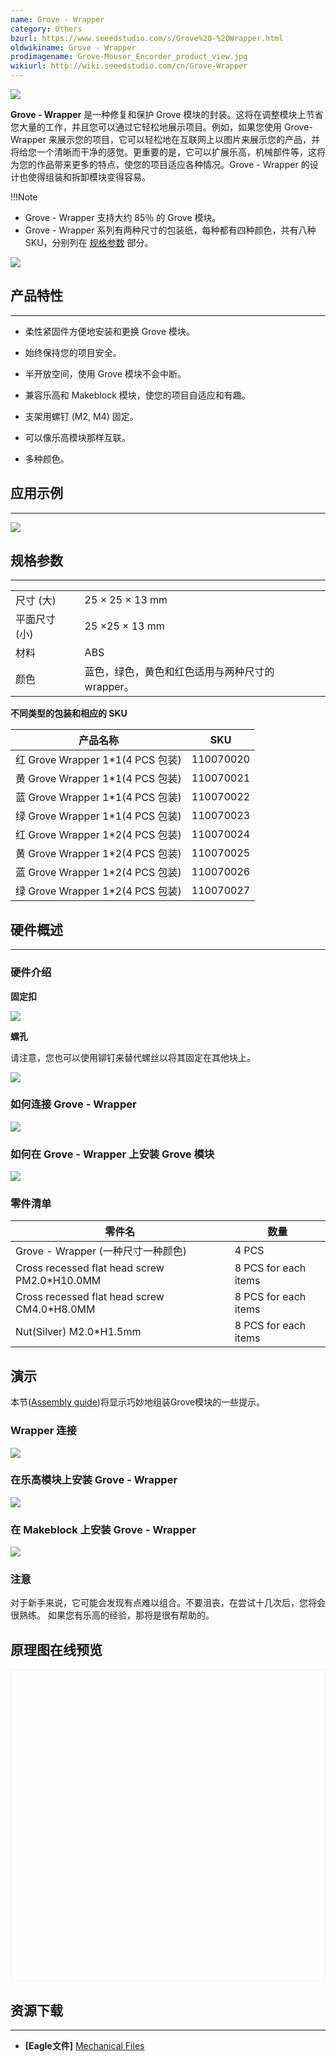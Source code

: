 ```yaml
---
name: Grove - Wrapper
category: Others
bzurl: https://www.seeedstudio.com/s/Grove%20-%20Wrapper.html
oldwikiname: Grove - Wrapper
prodimagename: Grove-Mouser_Encorder_product_view.jpg
wikiurl: http://wiki.seeedstudio.com/cn/Grove-Wrapper
---
```


![](https://github.com/SeeedDocument/Grove-Wrapper/raw/master/img/Grove-Mouser_Encorder_product_view.jpg)

**Grove - Wrapper** 是一种修复和保护 Grove 模块的封装。这将在调整模块上节省您大量的工作，并且您可以通过它轻松地展示项目。例如，如果您使用 Grove-Wrapper 来展示您的项目，它可以轻松地在互联网上以图片来展示您的产品，并将给您一个清晰而干净的感觉。更重要的是，它可以扩展乐高，机械部件等，这将为您的作品带来更多的特点，使您的项目适应各种情况。Grove - Wrapper 的设计也使得组装和拆卸模块变得容易。

!!!Note
- Grove - Wrapper 支持大约 85％ 的 Grove 模块。
- Grove - Wrapper 系列有两种尺寸的包装纸，每种都有四种颜色，共有八种SKU，分别列在 [规格参数](/Grove-Wrapper#Parts_list) 部分。

[![](https://github.com/SeeedDocument/wiki_chinese/raw/master/docs/images/click_to_buy.PNG)](https://www.seeedstudio.com/s/Grove%20-%20Wrapper.html)

##  产品特性
---
*   柔性紧固件方便地安装和更换 Grove 模块。

*   始终保持您的项目安全。

*   半开放空间，使用 Grove 模块不会中断。

*   兼容乐高和 Makeblock 模块，使您的项目自适应和有趣。

*   支架用螺钉 (M2, M4) 固定。

*   可以像乐高模块那样互联。

*   多种颜色。

##  应用示例
---
![](https://github.com/SeeedDocument/Grove-Wrapper/raw/master/img/Grove-Mouser_Encorder_application_view.jpg)

##  规格参数
---
<table>
<tr>
<td> 尺寸 (大) </td>
<td> 25 × 25 × 13 mm
</td></tr>
<tr>
<td> 平面尺寸 (小)  </td>
<td> 25 ×25 × 13 mm
</td></tr>
<tr>
<td> 材料 </td>
<td> ABS
</td></tr>
<tr>
<td> 颜色 </td>
<td> 蓝色，绿色，黄色和红色适用与两种尺寸的 wrapper。
</td></tr></table>

**不同类型的包装和相应的 SKU**

产品名称|SKU
--|---
红 Grove Wrapper 1*1(4 PCS 包装)|110070020
黄 Grove Wrapper 1*1(4 PCS 包装)|110070021
蓝 Grove Wrapper 1*1(4 PCS 包装)|110070022
绿 Grove Wrapper 1*1(4 PCS 包装)|110070023
红 Grove Wrapper 1*2(4 PCS 包装)|110070024
黄 Grove Wrapper 1*2(4 PCS 包装)|110070025
蓝 Grove Wrapper 1*2(4 PCS 包装)|110070026
绿 Grove Wrapper 1*2(4 PCS 包装)|110070027

##  硬件概述
---
### 硬件介绍  

**固定扣**

![](https://github.com/SeeedDocument/Grove-Wrapper/raw/master/img/Grove-Wrapper_fastener_location.jpg)

**螺孔**

请注意，您也可以使用铆钉来替代螺丝以将其固定在其他块上。

![](https://github.com/SeeedDocument/Grove-Wrapper/raw/master/img/Grove-Wrapper_screw_hole_loacation.jpg)

###   如何连接 Grove - Wrapper

![](https://github.com/SeeedDocument/Grove-Wrapper/raw/master/img/Grove-Wrapper_connection_manner.jpg)

###  如何在 Grove - Wrapper 上安装 Grove 模块

![](https://github.com/SeeedDocument/Grove-Wrapper/raw/master/img/Grove-Wrapper_steps_to_install_Grove_modules_.jpg)

###  **零件清单**

零件名|数量
--|---
Grove - Wrapper (一种尺寸一种颜色)|4 PCS
Cross recessed flat head screw PM2.0*H10.0MM|8 PCS for each items
Cross recessed flat head screw CM4.0*H8.0MM|8 PCS for each items
Nut(Silver) M2.0*H1.5mm|8 PCS for each items


##  演示

本节([Assembly guide](https://github.com/SeeedDocument/Grove-Wrapper/raw/master/res/Assembly_guide.pdf))将显示巧妙地组装Grove模块的一些提示。

###   Wrapper 连接

![](https://github.com/SeeedDocument/Grove-Wrapper/raw/master/img/Grove-Wrapper_connect_each_other.jpg)

###   在乐高模块上安装 Grove - Wrapper

![](https://github.com/SeeedDocument/Grove-Wrapper/raw/master/img/Grove-Wrapper_installed_on_Lego.jpg)

###   在 Makeblock 上安装 Grove - Wrapper

![](https://github.com/SeeedDocument/Grove-Wrapper/raw/master/img/Grove-Wrapper_installed_on_Makeblock.jpg)

###  注意

对于新手来说，它可能会发现有点难以组合。不要沮丧，在尝试十几次后，您将会很熟练。 如果您有乐高的经验，那将是很有帮助的。


## 原理图在线预览


<div class="altium-ecad-viewer" data-project-src="https://github.com/SeeedDocument/Grove-Wrapper/raw/master/res/Mechanical_Diagram.zip" style="border-radius: 0px 0px 4px 4px; height: 500px; border-style: solid; border-width: 1px; border-color: rgb(241, 241, 241); overflow: hidden; max-width: 1280px; max-height: 700px; box-sizing: border-box;" />
</div>


##  资源下载
---
- **[Eagle文件]** [Mechanical Files](https://github.com/SeeedDocument/Grove-Wrapper/raw/master/res/Mechanical_Diagram.zip)
